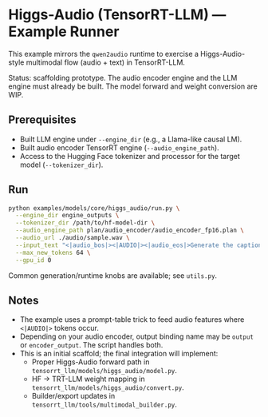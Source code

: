 # Higgs-Audio (TensorRT-LLM) — Example Runner

This example mirrors the `qwen2audio` runtime to exercise a Higgs-Audio-style multimodal flow (audio + text) in TensorRT-LLM.

Status: scaffolding prototype. The audio encoder engine and the LLM engine must already be built. The model forward and weight conversion are WIP.

## Prerequisites
- Built LLM engine under `--engine_dir` (e.g., a Llama-like causal LM).
- Built audio encoder TensorRT engine (`--audio_engine_path`).
- Access to the Hugging Face tokenizer and processor for the target model (`--tokenizer_dir`).

## Run
```bash
python examples/models/core/higgs_audio/run.py \
  --engine_dir engine_outputs \
  --tokenizer_dir /path/to/hf-model-dir \
  --audio_engine_path plan/audio_encoder/audio_encoder_fp16.plan \
  --audio_url ./audio/sample.wav \
  --input_text "<|audio_bos|><|AUDIO|><|audio_eos|>Generate the caption in English:" \
  --max_new_tokens 64 \
  --gpu_id 0
```

Common generation/runtime knobs are available; see `utils.py`.

## Notes
- The example uses a prompt-table trick to feed audio features where `<|AUDIO|>` tokens occur.
- Depending on your audio encoder, output binding name may be `output` or `encoder_output`. The script handles both.
- This is an initial scaffold; the final integration will implement:
  - Proper Higgs-Audio forward path in `tensorrt_llm/models/higgs_audio/model.py`.
  - HF → TRT-LLM weight mapping in `tensorrt_llm/models/higgs_audio/convert.py`.
  - Builder/export updates in `tensorrt_llm/tools/multimodal_builder.py`.
```
